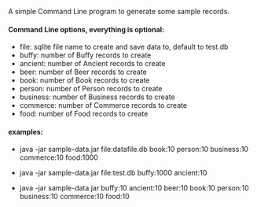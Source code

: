 A simple Command Line program to generate some sample records.

#### Command Line options, everything is optional:
- file: sqlite file name to create and save data to, default to test.db
- buffy: number of Buffy records to create
- ancient: number of Ancient records to create
- beer: number of Beer records to create
- book: number of Book records to create
- person: number of Person records to create
- business: number of Business records to create
- commerce: number of Commerce records to create
- food: number of Food records to create

#### examples:
- java -jar sample-data.jar file:datafile.db book:10 person:10 business:10 commerce:10 food:1000

- java -jar sample-data.jar file:test.db buffy:1000 ancient:10 

- java -jar sample-data.jar buffy:10 ancient:10 beer:10 book:10 person:10 business:10 commerce:10 food:10
